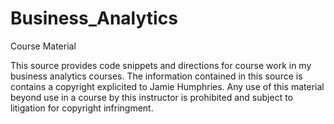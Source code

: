 # Business_Analytics
Course Material 

This source provides code snippets and directions for course work in my business analytics courses.
The information contained in this source is contains a copyright explicited to Jamie Humphries.
Any use of this material beyond use in a course by this instructor is prohibited and subject to litigation for copyright infringment.
